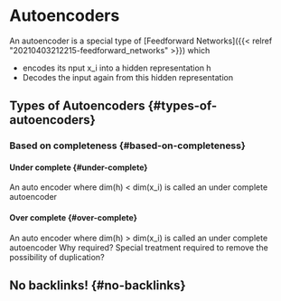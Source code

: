 # Autoencoders


An autoencoder is a special type of [Feedforward Networks]({{< relref "20210403212215-feedforward_networks" >}}) which

-   encodes its nput x\_i into a hidden representation h
-   Decodes the input again from this hidden representation


## Types of Autoencoders {#types-of-autoencoders}


### Based on completeness {#based-on-completeness}


#### Under complete {#under-complete}

An auto encoder where dim(h) < dim(x\_i) is called an under complete autoencoder


#### Over complete {#over-complete}

An auto encoder where dim(h) > dim(x\_i) is called an under complete autoencoder
Why required?
Special treatment required to remove the possibility of duplication?


## No backlinks! {#no-backlinks}

